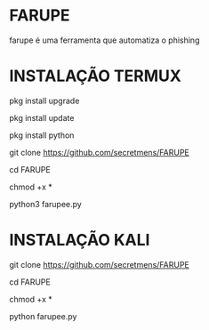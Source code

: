 # FARUPE
farupe é uma ferramenta que automatiza o phishing
# INSTALAÇÃO TERMUX
pkg install upgrade

pkg install update

pkg install python

git clone https://github.com/secretmens/FARUPE

cd FARUPE

chmod +x *

python3 farupee.py
# INSTALAÇÃO KALI
git clone https://github.com/secretmens/FARUPE

cd FARUPE

chmod +x *

python farupee.py
